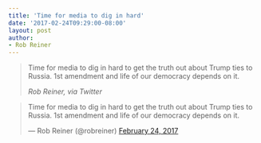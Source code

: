 ```yaml
---
title: 'Time for media to dig in hard'
date: '2017-02-24T09:29:00-08:00'
layout: post
author:
- Rob Reiner
---
```


> Time for media to dig in hard to get the truth out about Trump ties to Russia. 1st amendment and life of our democracy depends on it.
>
> <cite>Rob Reiner, via Twitter</cite>

<blockquote class="twitter-tweet"><p lang="en" dir="ltr">Time for media to dig in hard to get the truth out about Trump ties to Russia. 1st amendment and life of our democracy depends on it.</p>&mdash; Rob Reiner (@robreiner) <a href="https://twitter.com/robreiner/status/835218069316259840?ref_src=twsrc%5Etfw">February 24, 2017</a></blockquote> <script async src="https://platform.twitter.com/widgets.js" charset="utf-8"></script>
